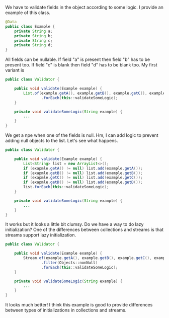 We have to validate fields in the object according to some logic. I provide an example of this class.

```java
@Data
public class Example {
    private String a;
    private String b;
    private String c;
    private String d;
}
```
All fields can be nullable. If field "a" is present then field "b" has to be present too. If field "c" is blank then field "d" has to be blank too.
My first variant is
```java
public class Validator {

    public void validate(Example example) {
        List.of(example.getA(), example.getB(), example.getC(), example.getD())
                .forEach(this::validateSomeLogic);
    }

    private void validateSomeLogic(String example) {
        ...
    }
}
```

We get a npe when one of the fields is null. Hm, I can add logic to prevent adding null objects to the list. Let's see what happens.
```java
public class Validator {

    public void validate(Example example) {
        List<String> list = new ArrayList<>();
        if (exapmle.getA() != null) list.add(example.getA());
        if (exapmle.getB() != null) list.add(example.getB());
        if (exapmle.getC() != null) list.add(example.getC());
        if (exapmle.getD() != null) list.add(example.getD());
        list.forEach(this::validateSomeLogic);
    }

    private void validateSomeLogic(String example) {
        ...
    }
}
```

It works but it looks a little bit clumsy. Do we have a way to do lazy initialization?
One of the differences between collections and streams is that streams support lazy initialization.
```java
public class Validator {

    public void validate(Example example) {
        Stream.of(example.getA(), example.getB(), example.getC(), example.getD())
                .filter(Objects::nonNull)
                .forEach(this::validateSomeLogic);
    }

    private void validateSomeLogic(String example) {
        ...
    }
}
```
It looks much better! I think this example is good to provide differences between types of initializations in collections and streams.
